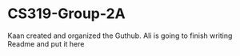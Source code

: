 # CS319-Group-2A
Kaan created and organized the Guthub.
Ali is going to finish writing Readme and put it here

